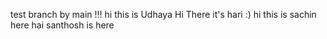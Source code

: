 test branch by main !!!
hi this is Udhaya
Hi There it's hari :)
hi this is sachin here
hai santhosh is here
